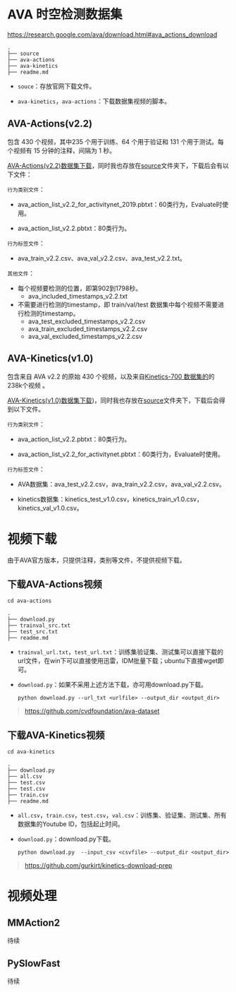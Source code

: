 # AVA 时空检测数据集

https://research.google.com/ava/download.html#ava_actions_download

```
.
├── source
├── ava-actions
├── ava-kinetics
├── readme.md
```

- `souce`：存放官网下载文件。

- `ava-kinetics`，`ava-actions`：下载数据集视频的脚本。

## AVA-Actions(v2.2)

包含 430 个视频，其中235 个用于训练、64 个用于验证和 131 个用于测试。每个视频有 15 分钟的注释，间隔为 1 秒。

[AVA-Actions(v2.2)数据集下载](https://research.google.com/ava/download/ava_v2.2.zip)，同时我也存放在[source](/AVA-Actions2/source/)文件夹下，下载后会有以下文件：

`行为类别文件`：

- ava_action_list_v2.2_for_activitynet_2019.pbtxt：60类行为，Evaluate时使用。

- ava_action_list_v2.2.pbtxt：80类行为。

`行为标签文件`：

- ava_train_v2.2.csv、ava_val_v2.2.csv、ava_test_v2.2.txt。

`其他文件`：

- 每个视频要检测的位置，即第902到1798秒。
  - ava_included_timestamps_v2.2.txt
- 不需要进行检测的timestamp，即 train/val/test 数据集中每个视频不需要进行检测的timestamp。
  - ava_test_excluded_timestamps_v2.2.csv
  - ava_train_excluded_timestamps_v2.2.csv
  - ava_val_excluded_timestamps_v2.2.csv

## AVA-Kinetics(v1.0)

包含来自 AVA v2.2 的原始 430 个视频，以及来自[Kinetics-700 数据集的](https://deepmind.com/research/open-source/kinetics)的238k个视频 。

[AVA-Kinetics(v1.0)数据集下载](https://storage.googleapis.com/deepmind-media/Datasets/ava_kinetics_v1_0.tar.gz))，同时我也存放在[source](/AVA-Actions2/source/)文件夹下，下载后会得到以下文件。

`行为类别文件`：

- ava_action_list_v2.2.pbtxt：80类行为。

- ava_action_list_v2.2_for_activitynet.pbtxt：60类行为，Evaluate时使用。

`行为标签文件`：

- AVA数据集：ava_test_v2.2.csv，ava_train_v2.2.csv，ava_val_v2.2.csv。

- kinetics数据集：kinetics_test_v1.0.csv，kinetics_train_v1.0.csv，kinetics_val_v1.0.csv。

# 视频下载

由于AVA官方版本，只提供注释，类别等文件，不提供视频下载。

## 下载AVA-Actions视频

`cd ava-actions`

```
.
├── download.py
├── trainval_src.txt
├── test_src.txt
├── readme.md
```

- `trainval_url.txt`，`test_url.txt`：训练集验证集、测试集可以直接下载的url文件，在win下可以直接使用迅雷，IDM批量下载；ubuntu下直接wget即可。
- `download.py`：如果不采用上述方法下载，亦可用download.py下载。
  
    ```
    python download.py --url_txt <urlfile> --output_dir <output_dir>
    ```

> https://github.com/cvdfoundation/ava-dataset

## 下载AVA-Kinetics视频

`cd ava-kinetics`

```
.
├── download.py
├── all.csv
├── test.csv
├── test.csv
├── train.csv
├── readme.md
```

- `all.csv`，`train.csv`，`test.csv`，`val.csv`：训练集、验证集、测试集、所有数据集的Youtube ID，包括起止时间。

- `download.py`：download.py下载。

  ```
  python download.py  --input_csv <csvfile> --output_dir <output_dir>
  ```

> https://github.com/gurkirt/kinetics-download-prep

# 视频处理

## MMAction2

待续

## PySlowFast

待续

